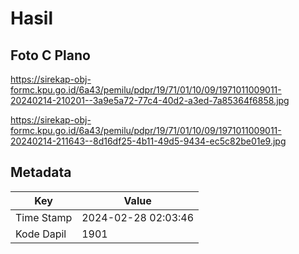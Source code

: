 # Hasil

## Foto C Plano

https://sirekap-obj-formc.kpu.go.id/6a43/pemilu/pdpr/19/71/01/10/09/1971011009011-20240214-210201--3a9e5a72-77c4-40d2-a3ed-7a85364f6858.jpg

https://sirekap-obj-formc.kpu.go.id/6a43/pemilu/pdpr/19/71/01/10/09/1971011009011-20240214-211643--8d16df25-4b11-49d5-9434-ec5c82be01e9.jpg


## Metadata

| Key        | Value               |
| ---------- | ------------------- |
| Time Stamp | 2024-02-28 02:03:46 |
| Kode Dapil | 1901                |



